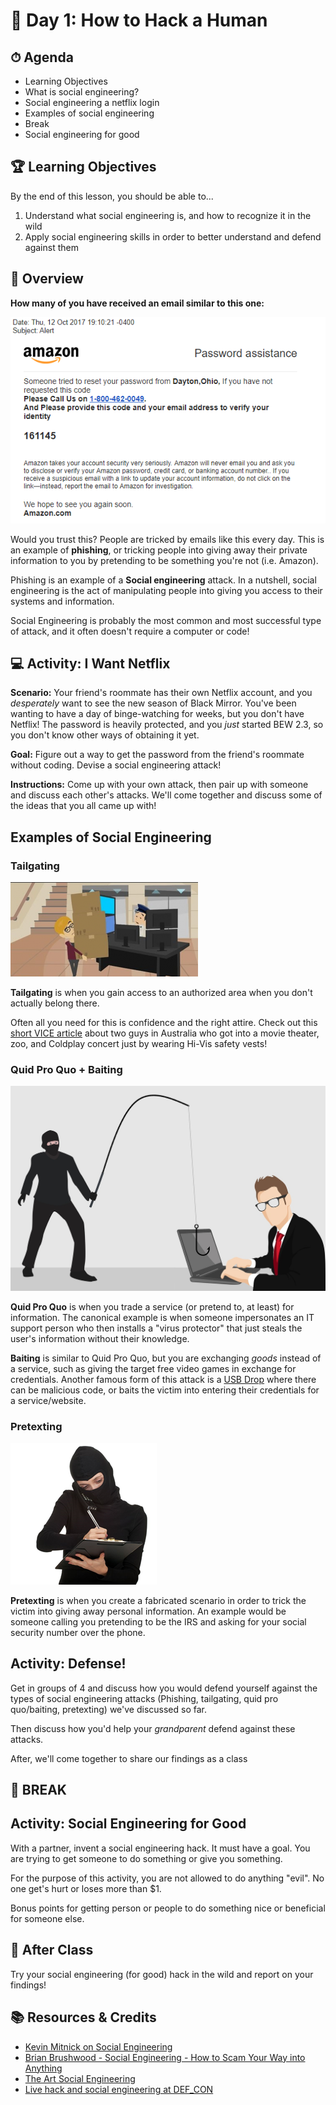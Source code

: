 # 📜 Day 1: How to Hack a Human

## ⏱ Agenda

- Learning Objectives
- What is social engineering?
- Social engineering a netflix login
- Examples of social engineering
- Break
- Social engineering for good

## 🏆 Learning Objectives
By the end of this lesson, you should be able to...

1. Understand what social engineering is, and how to recognize it in the wild
1. Apply social engineering skills in order to better understand and defend against them

## 📖 Overview

**How many of you have received an email similar to this one:**

![amazon](Assets/Amazon.png)

Would you trust this? People are tricked by emails like this every day. This is an example of **phishing**, or tricking people into giving away their private information to you by pretending to be something you're not (i.e. Amazon).

Phishing is an example of a **Social engineering** attack. In a nutshell, social engineering is the act of manipulating people into giving you access to their systems and information.

Social Engineering is probably the most common and most successful type of attack, and it often doesn't require a computer or code!

## 💻 Activity: I Want Netflix

**Scenario:** Your friend's roommate has their own Netflix account, and you _desperately_ want to see the new season of Black Mirror. You've been wanting to have a day of binge-watching for weeks, but you don't have Netflix! The password is heavily protected, and you _just_ started BEW 2.3, so you don't know other ways of obtaining it yet.

**Goal:** Figure out a way to get the password from the friend's roommate without coding. Devise a social engineering attack!

**Instructions:** Come up with your own attack, then pair up with someone and discuss each other's attacks. We'll come together and discuss some of the ideas that you all came up with!

## Examples of Social Engineering

### Tailgating

![tailgate](Assets/tailgate.png)

**Tailgating** is when you gain access to an authorized area when you don't actually belong there.

Often all you need for this is confidence and the right attire. Check out this [short VICE article](https://www.vice.com/en_au/article/mgv4gn/chalecos-reflectantes-entrar-gratis) about two guys in Australia who got into a movie theater, zoo, and Coldplay concert just by wearing Hi-Vis safety vests!

### Quid Pro Quo + Baiting

![bait](Assets/bait.jpg)

**Quid Pro Quo** is when you trade a service (or pretend to, at least) for information. The canonical example is when someone impersonates an IT support person who then installs a "virus protector" that just steals the user's information without their knowledge.

**Baiting** is similar to Quid Pro Quo, but you are exchanging _goods_ instead of a service, such as giving the target free video games in exchange for credentials. Another famous form of this attack is a [USB Drop](https://www.redteamsecure.com/usb-drop-attacks-the-danger-of-lost-and-found-thumb-drives/) where there can be malicious code, or baits the victim into entering their credentials for a service/website.

### Pretexting

![pretext](Assets/pretext.png)

**Pretexting** is when you create a fabricated scenario in order to trick the victim into giving away personal information. An example would be someone calling you pretending to be the IRS and asking for your social security number over the phone.

## Activity: Defense!

Get in groups of 4 and discuss how you would defend yourself against the types of social engineering attacks (Phishing, tailgating, quid pro quo/baiting, pretexting) we've discussed so far.

Then discuss how you'd help your _grandparent_ defend against these attacks.

After, we'll come together to share our findings as a class

## 🌴 BREAK

## Activity: Social Engineering for Good

With a partner, invent a social engineering hack. It must have a goal. You are trying to get someone to do something or give you something.

For the purpose of this activity, you are not allowed to do anything "evil". No one get's hurt or loses more than $1.

Bonus points for getting person or people to do something nice or beneficial for someone else.

## 🌃 After Class

Try your social engineering (for good) hack in the wild and report on your findings!

## 📚 Resources & Credits
- [Kevin Mitnick on Social Engineering](https://www.youtube.com/watch?v=ScRl8Gudt-4)
- [Brian Brushwood - Social Engineering - How to Scam Your Way into Anything](https://www.youtube.com/watch?v=yY-lMkeZVuY)
- [The Art Social Engineering](https://www.youtube.com/watch?v=WrdrwiTlVoo&frags=wn)
- [Live hack and social engineering at DEF_CON](https://www.youtube.com/watch?v=DB6ywr9fngU)

